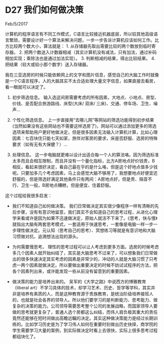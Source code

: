 # D27 我们如何做决策
Feb/5/2017 

计算机的程序语言有不同工作模式，C语言比较接近机器底层，所以较其他高级语言繁琐，需要设计好一个算法来解决问题，一步一步告诉计算机应该如何工作。比方比较两个数大小，算法就是：
	1. 从存储器先取出需要比较的两个数放到临时寄存器。
	2. 把两个数送入计数器相减（其实计算机没有减法，只有加法，通过补码相加实现；乘除法也是通过加法实现）。
	3. 判断相减的结果，得出比较结果。
	4. 把结果（较大或较小那个数字）送入存储器。

我在三亚选房的时候只能依赖网上的文字和图片信息，感觉自己的大脑工作时就像是一个C语言程序，人的大脑其实不太合适处理大量文字信息，如果直接去看房，看一眼就可以决定了。

1. 初步筛选信息。
输入选这间房需要考虑的所有因素，大地点、小地点、房型、价钱、是否配合旅游路线、床型(大床/ 双床/ 三床)、交通、停车场、卫生、噪声...


2. 个性化筛选信息。
上一步直接用“去哪儿网”等网站的筛选功能得到初步结果(当然如果没有这些网站也不需要这样选房了)，网站可以通过添加更多的筛选选项来帮助用户更好地做决定，但是很多因素无法输入计算机计算，比如心理因素：七百块住只能七天如家，旅伴对客房的要求，床是否舒服、选房的特殊要求（如有无有大保健？）...

3. 处理信息。
这一步电脑就更难以设计出适合每一个人的算法咯。因为筛选标准太多而且会相互限制，而且并没有一个量化指标，比方A房地点好价钱贵，B相反，看起来很好决定，看自己最在乎的是什么咯，但是这个好地点值多少钱呢。只要加多几个考虑因素，马上会感觉大脑不够用了，我想要地点好便宜还舒服的，但是筛选好满足其他条件只有两间：A房地点好，但是贵、隔音不行、卫生一般，B房地点糟糕，但是便宜、住着舒服。

这个过程给我很多启发：
* 我们不知道自己如何做决策。
我们日常做决定其实很少像程序一样有清晰的先后步骤，没有有意识地留意，我们其实不会知道自己的思考过程，从进化心理学来看或许是因为如果不迅速做决定，原始人就活不下来了。《思考，快与慢》就指出大脑有两套思考模式，一套适用于快速思考，一套像是电脑一样一步一步理性做决定。元认知（思考自己的思考）、冥想练习等就是有意识地和大脑习惯做对抗，追溯想法出现的源头。

* 为何需要慢思考。
理性的思考过程可以让人考虑到更多方面。选房的时候考虑多几个因素人就开始纠结了，其实是大脑思考不过来了，可以想象我们日常做出的很多快速决定其实考虑的因素是非常少的，冲动的人就是大脑习惯了只考虑一两个因素就做决定。所以要做出重要决定的时候不妨试试程序的方法，把各个因素列出来，或许能发现一些从前没有留意到的重要因素。

* 做决策的能力是培养出来的。
吴军的《大学之路》中说西方的博雅教育（liberal art）不学习具体的技术，却学习艺术、历史、哲学等学科，其实并非是培养有素质的人，而是这种教育源于贵族教育，是统治阶级培养接班人的，也就是社会各界的领导人。所以他们要学习的是判断能力、思考能力、做复杂的决策的能力。公司领导需要思考整个公司的发展战略，而国家领导人要做的思考就更复杂了，普通人选个房都这么纠结，而伟人肩负极其重大的责任竟然还能够在短时间做出高瞻远瞩的决定。其实这种做决策能力是经过长期训练的。比如学习历史是为了学习伟人如何在重要时刻做出历史抉择，商学院的学生需要学习大量的案例，到实际做决定时看上去很快，实际上很多思考过程都组块化了。




